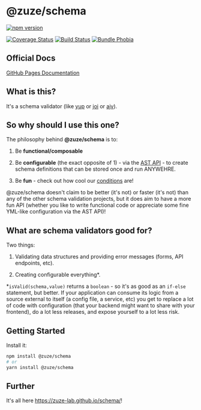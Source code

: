 # @zuze/schema

[![npm version](https://img.shields.io/npm/v/@zuze/schema.svg)](https://npmjs.org/package/@zuze/schema)
 
[![Coverage Status](https://coveralls.io/repos/github/zuze-lab/schema/badge.svg)](https://coveralls.io/github/zuze-lab/schema)
[![Build Status](https://travis-ci.com/zuze-lab/schema.svg)](https://travis-ci.com/zuze-lab/schema)
[![Bundle Phobia](https://badgen.net/bundlephobia/minzip/@zuze/schema)](https://bundlephobia.com/result?p=@zuze/schema)

## Official Docs

[GitHub Pages Documentation](https://zuze-lab.github.io/schema/)

## What is this?

It's a schema validator (like [yup](https://github.com/jquense/yup) or [joi](https://github.com/hapijs/joi) or [ajv](https://github.com/epoberezkin/ajv)).

## So why should I use this one?

The philosophy behind **@zuze/schema** is to:

1. Be **functional/composable**

2. Be **configurable** (the exact opposite of 1) - via the [AST API](https://en.wikipedia.org/wiki/Abstract_syntax_tree) - to create schema definitions that can be stored once and run ANYWEHRE.

3. Be **fun** - check out how cool our [conditions](https://zuze-lab.github.io/schema/docs/ast#conditions) are!

@zuze/schema doesn't claim to be better (it's not) or faster (it's not) than any of the other schema validation projects, but it does aim to have a more fun API (whether you like to write functional code or appreciate some fine YML-like configuration via the AST API)!

## What are schema validators good for?

Two things:

1. Validating data structures and providing error messages (forms, API endpoints, etc).

2. Creating configurable everything*.

*`isValid(schema,value)` returns a `boolean` - so it's as good as an `if-else` statement, but better. If your application can consume its logic from a source external to itself (a config file, a service, etc) you get to replace a lot of code with configuration (that your backend might want to share with your frontend), do a lot less releases, and expose yourself to a lot less risk.

## Getting Started

Install it:

```bash
npm install @zuze/schema
# or
yarn install @zuze/schema
```

## Further

It's all here https://zuze-lab.github.io/schema/!